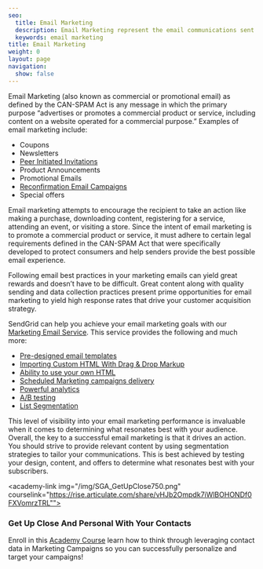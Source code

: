 ```yaml
---
seo:
  title: Email Marketing
  description: Email Marketing represent the email communications sent to promote a commercial product or service.
  keywords: email marketing
title: Email Marketing
weight: 0
layout: page
navigation:
  show: false
---
```


Email Marketing (also known as commercial or promotional email) as defined by the CAN-SPAM Act is any message in which the primary purpose “advertises or promotes a commercial product or service, including content on a website operated for a commercial purpose.” Examples of email marketing include:

* Coupons
* Newsletters
* [Peer Initiated Invitations]({{root_url}}/glossary/peer-invitations/)
* Product Announcements
* Promotional Emails
* [Reconfirmation Email Campaigns]({{root_url}}/glossary/reconfirmation/)
* Special offers

Email marketing attempts to encourage the recipient to take an action like making a purchase, downloading content, registering for a service, attending an event, or visiting a store. Since the intent of email marketing is to promote a commercial product or service, it must adhere to certain legal requirements defined in the CAN-SPAM Act that were specifically developed to protect consumers and help senders provide the best possible email experience.

Following email best practices in your marketing emails can yield great rewards and doesn’t have to be difficult. Great content along with quality sending and data collection practices present prime opportunities for email marketing to yield high response rates that drive your customer acquisition strategy.

SendGrid can help you achieve your email marketing goals with our [Marketing Email Service](https://sendgrid.com/solutions/email-marketing). This service provides the following and much more:

* [Pre-designed email templates]({{root_url}}/ui/sending-email/working-with-marketing-templates/)
* [Importing Custom HTML With Drag & Drop Markup]({{root_url}}/ui/sending-email/editor/#importing-custom-html-with-drag--drop-markup)
* [Ability to use your own HTML]({{root_url}}/ui/sending-email/editor/)
* [Scheduled Marketing campaigns delivery]({{root_url}}/API_Reference/Web_API_v3/Marketing_Campaigns/campaigns.html)
* [Powerful analytics]({{root_url}}/ui/analytics-and-reporting/stats-overview/)
* [A/B testing]({{root_url}}/ui/sending-email/a-b-testing/)
* [List Segmentation]({{root_url}}/ui/managing-contacts/segmenting-your-contacts/)

This level of visibility into your email marketing performance is invaluable when it comes to determining what resonates best with your audience. Overall, the key to a successful email marketing is that it drives an action. You should strive to provide relevant content by using segmentation strategies to tailor your communications. This is best achieved by testing your design, content, and offers to determine what resonates best with your subscribers.

<academy-link img="/img/SGA_GetUpClose750.png" courselink="https://rise.articulate.com/share/vHJb2Ompdk7iWlBOHONDf0FXVomrzTRL"">

### Get Up Close And Personal With Your Contacts

Enroll in this [Academy Course](https://rise.articulate.com/share/vHJb2Ompdk7iWlBOHONDf0FXVomrzTRL) learn how to think through leveraging contact data in Marketing Campaigns so you can successfully personalize and target your campaigns! 

</academy-link>

